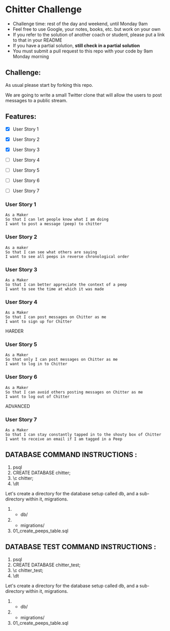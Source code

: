 Chitter Challenge
=================

* Challenge time: rest of the day and weekend, until Monday 9am
* Feel free to use Google, your notes, books, etc. but work on your own
* If you refer to the solution of another coach or student, please put a link to that in your README
* If you have a partial solution, **still check in a partial solution**
* You must submit a pull request to this repo with your code by 9am Monday morning

Challenge:
-------

As usual please start by forking this repo.

We are going to write a small Twitter clone that will allow the users to post messages to a public stream.

Features:
-------

- [x] User Story 1
- [x] User Story 2
- [x] User Story 3
- [ ] User Story 4
- [ ] User Story 5
- [ ] User Story 6
- [ ] User Story 7


### User Story 1
```
As a Maker
So that I can let people know what I am doing  
I want to post a message (peep) to chitter
```
### User Story 2
```
As a maker
So that I can see what others are saying  
I want to see all peeps in reverse chronological order
```

### User Story 3
```
As a Maker
So that I can better appreciate the context of a peep
I want to see the time at which it was made
```

### User Story 4
```
As a Maker
So that I can post messages on Chitter as me
I want to sign up for Chitter
```

HARDER

### User Story 5
```
As a Maker
So that only I can post messages on Chitter as me
I want to log in to Chitter
```
### User Story 6
```
As a Maker
So that I can avoid others posting messages on Chitter as me
I want to log out of Chitter
```

ADVANCED

### User Story 7
```
As a Maker
So that I can stay constantly tapped in to the shouty box of Chitter
I want to receive an email if I am tagged in a Peep
```

DATABASE COMMAND INSTRUCTIONS :
-------

1. psql
2. CREATE DATABASE chitter;
3. \c chitter;
4. \dt

Let's create a directory for the database setup called db, and a sub-directory within it, migrations.

1. - db/
2.   - migrations/
3. 01_create_peeps_table.sql

DATABASE TEST COMMAND INSTRUCTIONS :
-------

1. psql
2. CREATE DATABASE chitter_test;
3. \c chitter_test;
4. \dt

Let's create a directory for the database setup called db, and a sub-directory within it, migrations.

1. - db/
2.   - migrations/
3. 01_create_peeps_table.sql
